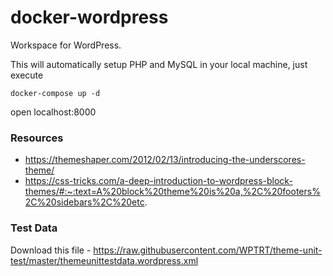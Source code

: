 # docker-wordpress
Workspace for WordPress.

This will automatically setup PHP and MySQL in your local machine, just execute

```
docker-compose up -d
```

open localhost:8000


### Resources
* https://themeshaper.com/2012/02/13/introducing-the-underscores-theme/
* https://css-tricks.com/a-deep-introduction-to-wordpress-block-themes/#:~:text=A%20block%20theme%20is%20a,%2C%20footers%2C%20sidebars%2C%20etc.


### Test Data

Download this file - https://raw.githubusercontent.com/WPTRT/theme-unit-test/master/themeunittestdata.wordpress.xml
